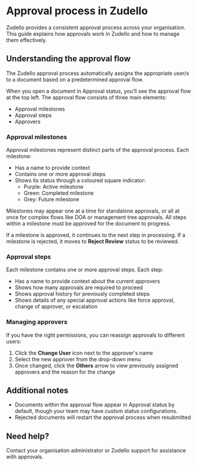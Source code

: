 # Approval process in Zudello

Zudello provides a consistent approval process across your organisation. This guide explains how approvals work in Zudello and how to manage them effectively.

## Understanding the approval flow

The Zudello approval process automatically assigns the appropriate user/s to a document based on a predetermined approval flow. 

When you open a document in Approval status, you'll see the approval flow at the top left. The approval flow consists of three main elements:

- Approval milestones
- Approval steps
- Approvers

### Approval milestones

Approval milestones represent distinct parts of the approval process. Each milestone:

- Has a name to provide context 
- Contains one or more approval steps
- Shows its status through a coloured square indicator:
  - Purple: Active milestone
  - Green: Completed milestone
  - Grey: Future milestone

Milestones may appear one at a time for standalone approvals, or all at once for complex flows like DOA or management tree approvals. All steps within a milestone must be approved for the document to progress.

If a milestone is approved, it continues to the next step in processing. If a milestone is rejected, it moves to **Reject Review** status to be reviewed.

### Approval steps

Each milestone contains one or more approval steps. Each step:

- Has a name to provide context about the current approvers
- Shows how many approvals are required to proceed
- Shows approval history for previously completed steps
- Shows details of any special approval actions like force approval, change of approver, or escalation
### Managing approvers

If you have the right permissions, you can reassign approvals to different users:
 
1. Click the **Change User** icon next to the approver's name
2. Select the new approver from the drop-down menu
3. Once changed, click the **Others** arrow to view previously assigned approvers and the reason for the change

## Additional notes

- Documents within the approval flow appear in Approval status by default, though your team may have custom status configurations. 
- Rejected documents will restart the approval process when resubmitted

## Need help?

Contact your organisation administrator or Zudello support for assistance with approvals.